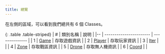 ```yaml
---
title: 總覽
---
```


在左側的區域，可以看到我們總共有 6 個 Classes。

<div class="table-responsive">

{: .table .table-striped}
| # | 類別名稱                  | 說明 | 
|-- | ----------------------- | -------------- |
| 1 | [Game](#class-game)     | 存取遊戲資訊 |
| 2 | [Player](#class-player) | 存取玩家資訊 |
| 3 | [Iter](#class-iter)     |  |
| 4 | [Zone](#class-zone)     | 存取戰區資訊 |
| 5 | [Drone](#class-drone)   | 存取無人機資訊 |
| 6 | [Coord](#class-coord)   |  |

</div>
